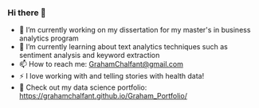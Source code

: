 ### Hi there 👋

- 🔭 I’m currently working on my dissertation for my master's in business analytics program  
- 🌱 I’m currently learning about text analytics techniques such as sentiment analysis and keyword extraction
- 📫 How to reach me: GrahamChalfant@gmail.com
- ⚡ I love working with and telling stories with health data!
-  :metal: Check out my data science portfolio: https://grahamchalfant.github.io/Graham_Portfolio/

